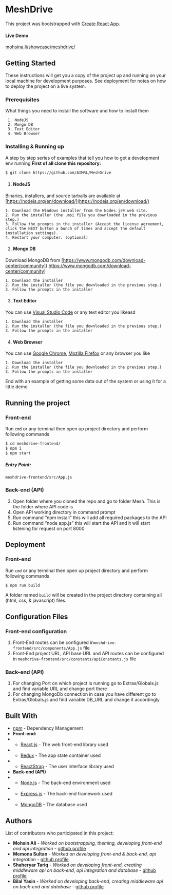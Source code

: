 
# MeshDrive
This project was bootstrapped with [Create React App](https://github.com/facebookincubator/create-react-app).

#### Live Demo
[mohsina.li/showcase/meshdrive/](http://mohsina.li/showcase/meshdrive/)

## Getting Started

These instructions will get you a copy of the project up and running on your local machine for development purposes. See deployment for notes on how to deploy the project on a live system.

### Prerequisites

What things you need to install the software and how to install them

```
 1. NodeJS
 2. Mongo DB
 3. Text Editor
 4. Web Browser
```

### Installing & Running up

A step by step series of examples that tell you how to get a development env running
 **First of all clone this repository:**
```sh
$ git clone https://github.com/AIMRL/MeshDrive
```

 1. #### NodeJS
Binaries, installers, and source tarballs are available at [https://nodejs.org/en/download/](https://nodejs.org/en/download/)
```
1. Download the Windows installer from the Nodes.js® web site.
2. Run the installer (the .msi file you downloaded in the previous step.)
3. Follow the prompts in the installer (Accept the license agreement, click the NEXT button a bunch of times and accept the default installation settings).
4. Restart your computer. (optional)
```

 2. #### Mongo DB
Download MongoDB from [https://www.mongodb.com/download-center/community](
https://www.mongodb.com/download-center/community)
```
1. Download the installer
2. Run the installer (the file you downloaded in the previous step.)
3. Follow the prompts in the installer
```
 3. #### Text Editor
You can use [Visual Studio Code](https://code.visualstudio.com/download) or any text editor you likeasd
```
1. Download the installer
2. Run the installer (the file you downloaded in the previous step.)
3. Follow the prompts in the installer
```

 4. #### Web Browser
You can use [Google Chrome](https://www.google.com/chrome/), [Mozilla Firefox](https://www.mozilla.org/en-US/firefox/download/) or any browser you like
```
1. Download the installer
2. Run the installer (the file you downloaded in the previous step.)
3. Follow the prompts in the installer
```



End with an example of getting some data out of the system or using it for a little demo

## Running the project

### Front-end
Run `cmd` or any terminal then open up project directory and perform following commands

```sh
$ cd meshdrive-frontend/
$ npm i
$ npm start
```
##### Entry Point:
```
meshdrive-frontend/src/App.js
```

### Back-end (API)

3. Open folder where you cloned the repo and go to folder Mesh. This is the folder where API code is
2. Open API working directory in command prompt
3. Run command “npm install” this will add all required packages to the API
4. Run command “node app.js” this will start the API and it will start listening for request on port 8000

## Deployment
### Front-end
Run `cmd` or any terminal then open up project directory and perform following commands
```sh
$ npm run build
```
A folder named `build` will be created in the project directory containing all (html, css, & javascript) files. 

## Configuration Files
### Front-end configuration
1. Front-End routes can be configured in`meshdrive-frontend/src/components/App.js` file
2. Front-End project URL, API base URL and API routes can be configured in `meshdrive-frontend/src/constants/apiConstants.js` file
### Back-end (API)
1. For changing Port on which project is running go to Extras/Globals.js and find variable URL and change port there
2. For changing MongoDb connection in case you have different  go to Extras/Globals.js and find variable DB_URL  and change  it accordingly
## Built With

* [npm](https://www.npmjs.com/) - Dependency Management
* **Front-end:**
* * [React.js](https://reactjs.org/) - The web front-end library used
* * [Redux](https://redux.js.org/) - The app state container used
* * [ReactStrap](https://reactstrap.github.io/) - The user interface library used
* **Back-end (API)**
* * [Node.js](https://nodejs.org/) - The back-end environment used
* * [Express.js](https://expressjs.com/)  - The back-end framework used
* * [MongoDB](https://www.mongodb.com/) - The database used

## Authors
List of  contributors who participated in this project:
* **Mohsin Ali** - *Worked on bootstrapping, theming, developing front-end and api integration* - [github profile](https://github.com/mohsinalipro)
* **Memona Sultan** - *Worked on developing front-end & back-end, api integration* - [github profile](https://github.com/memona008)
* **Shaheryar Tariq** - *Worked on developing front-end, creating middleware api on back-end, api integration and database* - [github profile](https://github.com/shaheryar1)
* **Bilal Yasin** - *Worked on developing back-end, creating middleware api on back-end and database* - [github profile](https://github.com/shaheryar1)
